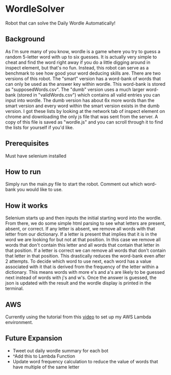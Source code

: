 # WordleSolver
Robot that can solve the Daily Wordle Automatically!

## Background
As I'm sure many of you know, wordle is a game where you try to guess a random 5-letter word with up to six guesses.
It is actually very simple to cheat and find the word right away if you do a little digging around in inspect element, 
but that's no fun. Instead, this robot can serve as a benchmark to see how good your word deducing skills are. There are 
two versions of this robot. The "smart" version has a word-bank of words that can only be used as the answer key within 
wordle. This word-bank is stored as "supposedWords.csv". The "dumb" version uses a much larger word-bank (stored in 
"validWords.csv") which contains all valid entries you can input into wordle. The dumb version has about 6x more words 
than the smart version and every word within the smart version exists in the dumb version. I got these lists by looking
at the network tab of inspect element on chrome and downloading the only js file that was sent from the server. A copy 
of this file is saved as "wordle.js" and you can scroll through it to find the lists for yourself if you'd like.

## Prerequisites
Must have selenium installed

## How to run
Simply run the main.py file to start the robot. Comment out which word-bank you would like to use.

## How it works
Selenium starts up and then inputs the initial starting word into the wordle. From there, we do some simple html parsing
to see what letters are present, absent, or correct. If any letter is absent, we remove all words with that letter from
our dictionary. If a letter is present that implies that it is in the word we are looking for but not at that position. 
In this case we remove all words that don't contain this letter and all words that contain that letter in that position.
If a letter is correct we can remove all words that don't contain that letter in that position. This drastically reduces 
the word-bank even after 2 attempts. To decide which word to use next, each word has a value associated with it that is 
derived from the frequency of the letter within a dictionary. This means words with more e's and a's are likely to be
guessed next instead of words with j's and w's. Once the answer is guessed, the json is updated with the result and the 
wordle display is printed in the terminal.

## AWS
Currently using the tutorial from this [video](https://www.youtube.com/watch?v=jWqbYiHudt8) to set up my AWS Lambda 
environment.

## Future Expansion
* Tweet out daily wordle summary for each bot 
* ^Add this to Lambda Function
* Update word frequency calculation to reduce the value of words that have multiple of the same letter

